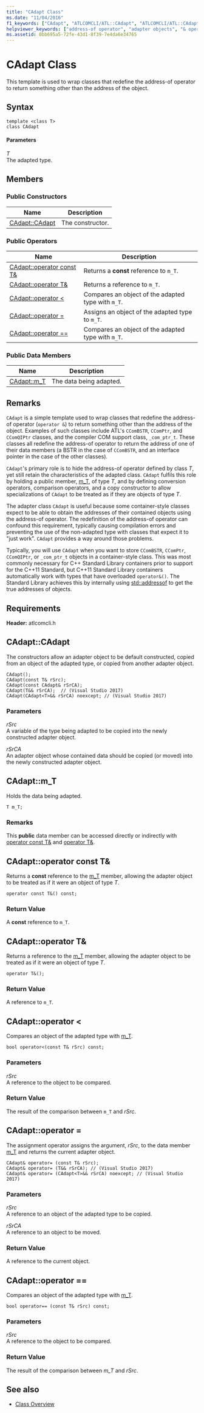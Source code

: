 ```yaml
---
title: "CAdapt Class"
ms.date: "11/04/2016"
f1_keywords: ["CAdapt", "ATLCOMCLI/ATL::CAdapt", "ATLCOMCLI/ATL::CAdapt::CAdapt", "ATLCOMCLI/ATL::CAdapt::m_T"]
helpviewer_keywords: ["address-of operator", "adapter objects", "& operator, address-of operator", "CAdapt class"]
ms.assetid: 0bb695a5-72fe-43d1-8f39-7e4da6e34765
---
```

# CAdapt Class

This template is used to wrap classes that redefine the address-of operator to return something other than the address of the object.

## Syntax

```
template <class T>
class CAdapt
```

#### Parameters

*T*<br/>
The adapted type.

## Members

### Public Constructors

|Name|Description|
|----------|-----------------|
|[CAdapt::CAdapt](#cadapt)|The constructor.|

### Public Operators

|Name|Description|
|----------|-----------------|
|[CAdapt::operator const T&](#operator_const_t_amp)|Returns a **const** reference to `m_T`.|
|[CAdapt::operator T&](#operator_t_amp)|Returns a reference to `m_T`.|
|[CAdapt::operator <](#operator_lt)|Compares an object of the adapted type with `m_T`.|
|[CAdapt::operator =](#operator_eq)|Assigns an object of the adapted type to `m_T`.|
|[CAdapt::operator ==](#operator_eq_eq)|Compares an object of the adapted type with `m_T`.|

### Public Data Members

|Name|Description|
|----------|-----------------|
|[CAdapt::m_T](#m_t)|The data being adapted.|

## Remarks

`CAdapt` is a simple template used to wrap classes that redefine the address-of operator (`operator &`) to return something other than the address of the object. Examples of such classes include ATL's `CComBSTR`, `CComPtr`, and `CComQIPtr` classes, and the compiler COM support class, `_com_ptr_t`. These classes all redefine the address-of operator to return the address of one of their data members (a BSTR in the case of `CComBSTR`, and an interface pointer in the case of the other classes).

`CAdapt`'s primary role is to hide the address-of operator defined by class *T*, yet still retain the characteristics of the adapted class. `CAdapt` fulfils this role by holding a public member, [m_T](#m_t), of type *T*, and by defining conversion operators, comparison operators, and a copy constructor to allow specializations of `CAdapt` to be treated as if they are objects of type *T*.

The adapter class `CAdapt` is useful because some container-style classes expect to be able to obtain the addresses of their contained objects using the address-of operator. The redefinition of the address-of operator can confound this requirement, typically causing compilation errors and preventing the use of the non-adapted type with classes that expect it to "just work". `CAdapt` provides a way around those problems.

Typically, you will use `CAdapt` when you want to store `CComBSTR`, `CComPtr`, `CComQIPtr`, or `_com_ptr_t` objects in a container-style class. This was most commonly necessary for C++ Standard Library containers prior to support for the C++11 Standard, but C++11 Standard Library containers automatically work with types that have overloaded `operator&()`. The Standard Library achieves this by internally using [std::addressof](../../standard-library/memory-functions.md#addressof) to get the true addresses of objects.

## Requirements

**Header:** atlcomcli.h

##  <a name="cadapt"></a>  CAdapt::CAdapt

The constructors allow an adapter object to be default constructed, copied from an object of the adapted type, or copied from another adapter object.

```
CAdapt();
CAdapt(const T& rSrc);
CAdapt(const CAdapt& rSrCA);
CAdapt(T&& rSrCA);  // (Visual Studio 2017)
CAdapt(CAdapt<T>&& rSrCA) noexcept; // (Visual Studio 2017)
```

### Parameters

*rSrc*<br/>
A variable of the type being adapted to be copied into the newly constructed adapter object.

*rSrCA*<br/>
An adapter object whose contained data should be copied (or moved) into the newly constructed adapter object.

##  <a name="m_t"></a>  CAdapt::m_T

Holds the data being adapted.

```
T m_T;
```

### Remarks

This **public** data member can be accessed directly or indirectly with [operator const T&](#operator_const_t_amp) and [operator T&](#operator_t_amp).

##  <a name="operator_const_t_amp"></a>  CAdapt::operator const T&amp;

Returns a **const** reference to the [m_T](#m_t) member, allowing the adapter object to be treated as if it were an object of type *T*.

```
operator const T&() const;
```

### Return Value

A **const** reference to `m_T`.

##  <a name="operator_t_amp"></a>  CAdapt::operator T&amp;

Returns a reference to the [m_T](#m_t) member, allowing the adapter object to be treated as if it were an object of type *T*.

```
operator T&();
```

### Return Value

A reference to `m_T`.

##  <a name="operator_lt"></a>  CAdapt::operator &lt;

Compares an object of the adapted type with [m_T](#m_t).

```
bool operator<(const T& rSrc) const;
```

### Parameters

*rSrc*<br/>
A reference to the object to be compared.

### Return Value

The result of the comparison between `m_T` and *rSrc*.

##  <a name="operator_eq"></a>  CAdapt::operator =

The assignment operator assigns the argument, *rSrc*, to the data member [m_T](#m_t) and returns the current adapter object.

```
CAdapt& operator= (const T& rSrc);
CAdapt& operator= (T&& rSrCA); // (Visual Studio 2017)
CAdapt& operator= (CAdapt<T>&& rSrCA) noexcept; // (Visual Studio 2017)
```

### Parameters

*rSrc*<br/>
A reference to an object of the adapted type to be copied.

*rSrCA*<br/>
A reference to an object to be moved.

### Return Value

A reference to the current object.

##  <a name="operator_eq_eq"></a>  CAdapt::operator ==

Compares an object of the adapted type with [m_T](#m_t).

```
bool operator== (const T& rSrc) const;
```

### Parameters

*rSrc*<br/>
A reference to the object to be compared.

### Return Value

The result of the comparison between *m_T* and *rSrc*.

## See also

- [Class Overview](../../atl/atl-class-overview.md)
